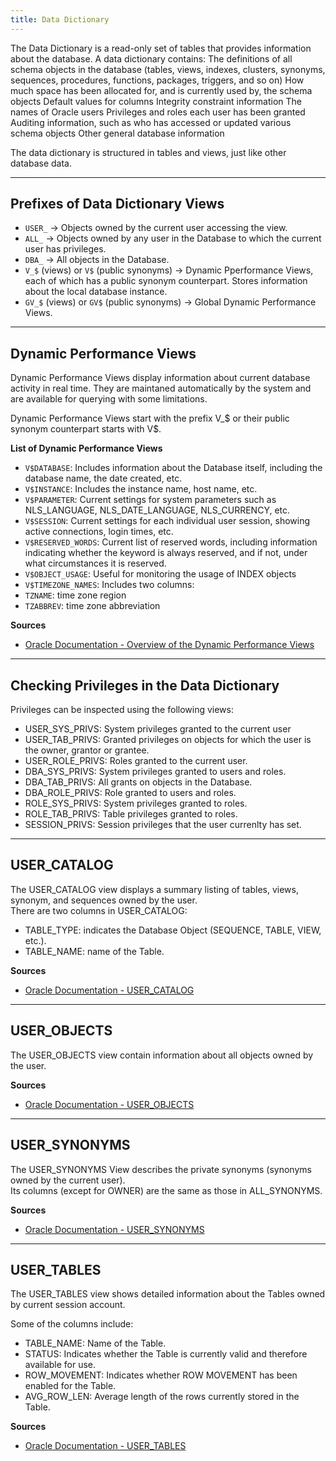 ```yaml
---
title: Data Dictionary
---
```


The Data Dictionary is a read-only set of tables that provides information about the database.
A data dictionary contains:
The definitions of all schema objects in the database (tables, views, indexes, clusters, synonyms, sequences, procedures, functions, packages, triggers, and so on)
How much space has been allocated for, and is currently used by, the schema objects
Default values for columns
Integrity constraint information
The names of Oracle users
Privileges and roles each user has been granted
Auditing information, such as who has accessed or updated various schema objects
Other general database information

The data dictionary is structured in tables and views, just like other database data.

---

## Prefixes of Data Dictionary Views
- `USER_` → Objects owned by the current user accessing the view.
- `ALL_` → Objects owned by any user in the Database to which the current user has privileges.
- `DBA_` → All objects in the Database.
- `V_$` (views) or `V$` (public synonyms) → Dynamic Pperformance Views, each of which has a public synonym counterpart. Stores information about the local database instance.
- `GV_$` (views) or `GV$` (public synonyms) → Global Dynamic Performance Views.

---

## Dynamic Performance Views

Dynamic Performance Views display information about current database activity in real time. They are maintaned automatically by the system and are available for querying with some limitations.

Dynamic Performance Views start with the prefix V_$ or their public synonym counterpart starts with V$.

**List of Dynamic Performance Views**
- `V$DATABASE`: Includes information about the Database itself, including the database name, the date created, etc.
- `V$INSTANCE`: Includes the instance name, host name, etc.
- `V$PARAMETER`: Current settings for system parameters such as NLS_LANGUAGE, NLS_DATE_LANGUAGE, NLS_CURRENCY, etc.
- `V$SESSION`: Current settings for each individual user session, showing active connections, login times, etc.
- `V$RESERVED_WORDS`: Current list of reserved words, including information indicating whether the keyword is always reserved, and if not, under what circumstances it is reserved.
- `V$OBJECT_USAGE`: Useful for monitoring the usage of INDEX objects
- `V$TIMEZONE_NAMES`: Includes two columns:
- `TZNAME`: time zone region
- `TZABBREV`: time zone abbreviation

**Sources**
- [Oracle Documentation - Overview of the Dynamic Performance Views](https://docs.oracle.com/en/database/oracle/oracle-database/21/cncpt/data-dictionary-and-dynamic-performance-views.html)

---

## Checking Privileges in the Data Dictionary
Privileges can be inspected using the following views:
- USER_SYS_PRIVS: System privileges granted to the current user
- USER_TAB_PRIVS: Granted privileges on objects for which the user is the owner, grantor or grantee.
- USER_ROLE_PRIVS: Roles granted to the current user.
- DBA_SYS_PRIVS: System privileges granted to users and roles.
- DBA_TAB_PRIVS: All grants on objects in the Database.
- DBA_ROLE_PRIVS: Role granted to users and roles.
- ROLE_SYS_PRIVS: System privileges granted to roles.
- ROLE_TAB_PRIVS: Table privileges granted to roles.
- SESSION_PRIVS: Session privileges that the user currenlty has set.

---

## USER_CATALOG
The USER_CATALOG view displays a summary listing of tables, views, synonym, and sequences owned by the user.\
There are two columns in USER_CATALOG:
- TABLE_TYPE: indicates the Database Object (SEQUENCE, TABLE, VIEW, etc.).
- TABLE_NAME: name of the Table.

**Sources**
- [Oracle Documentation - USER_CATALOG](https://docs.oracle.com/en/database/oracle/oracle-database/21/refrn/USER_CATALOG.html)

---

## USER_OBJECTS
The USER_OBJECTS view contain information about all objects owned by the user.

**Sources**
- [Oracle Documentation - USER_OBJECTS](https://docs.oracle.com/en/database/oracle/oracle-database/21/refrn/USER_OBJECTS.html)

---

## USER_SYNONYMS
The USER_SYNONYMS View describes the private synonyms (synonyms owned by the current user).\
Its columns (except for OWNER) are the same as those in ALL_SYNONYMS.

**Sources**
- [Oracle Documentation - USER_SYNONYMS](https://docs.oracle.com/en/database/oracle/oracle-database/21/refrn/USER_SYNONYMS.html)

---

## USER_TABLES
The USER_TABLES view shows detailed information about the Tables owned by current session account.

Some of the columns include:
- TABLE_NAME: Name of the Table.
- STATUS: Indicates whether the Table is currently valid and therefore available for use.
- ROW_MOVEMENT: Indicates whether ROW MOVEMENT has been enabled for the Table.
- AVG_ROW_LEN: Average length of the rows currently stored in the Table.

**Sources**
- [Oracle Documentation - USER_TABLES](https://docs.oracle.com/en/database/oracle/oracle-database/21/refrn/USER_TABLES.html)